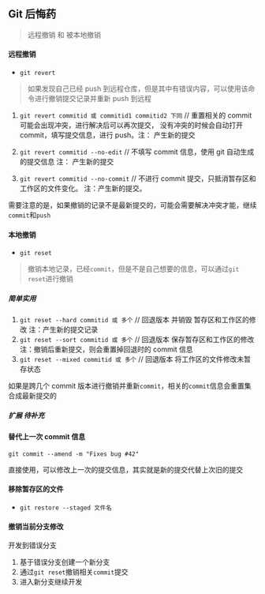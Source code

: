 ## Git 后悔药

> 远程撤销 和 被本地撤销

#### 远程撤销

- `git revert`

> 如果发现自己已经 push 到远程仓库，但是其中有错误内容，可以使用该命令进行撤销提交记录并重新 push 到远程

1. `git revert commitid 或 commitid1 commitid2 下同` // 重置相关的 commit 可能会出现冲突，进行解决后可以再次提交， 没有冲突的时候会自动打开 commit，填写提交信息，进行 push。注： 产生新的提交

2. `git revert commitid --no-edit` // 不填写 commit 信息，使用 git 自动生成的提交信息 注： 产生新的提交

3. `git revert commitid --no-commit` // 不进行 commit 提交，只抵消暂存区和工作区的文件变化。 注：产生新的提交。

需要注意的是，如果撤销的记录不是最新提交的，可能会需要解决冲突才能，继续`commit`和`push`

#### 本地撤销

- `git reset`

> 撤销本地记录，已经`commit`，但是不是自己想要的信息，可以通过`git reset`进行撤销

##### 简单实用

1. `git reset --hard commitid 或 多个` // 回退版本 并销毁 暂存区和工作区的修改 注：产生新的提交记录
2. `git reset --sort commitid 或 多个` // 回退版本 保存暂存区和工作区的修改 注：撤销后重新提交，则会重置掉回退时的 commit 信息
3. `git reset --mixed commitid 或 多个` // 回退版本 将工作区的文件修改未暂存状态

如果是跨几个 commit 版本进行撤销并重新`commit`，相关的`commit`信息会重置集合成最新提交的

##### 扩展 待补充

#### 替代上一次 commit 信息

`git commit --amend -m "Fixes bug #42"`

直接使用，可以修改上一次的提交信息，其实就是新的提交代替上次旧的提交

#### 移除暂存区的文件

- `git restore --staged 文件名`

#### 撤销当前分支修改

开发到错误分支

1. 基于错误分支创建一个新分支
2. 通过`git reset`撤销相关`commit`提交
3. 进入新分支继续开发
